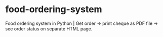 # food-ordering-system
Food ordering system in Python | Get order → print cheque as PDF file → see order status on separate HTML page.
